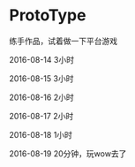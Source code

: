﻿# ProtoType
练手作品，试着做一下平台游戏

2016-08-14 3小时

2016-08-15 3小时

2016-08-16 2小时

2016-08-17 2小时

2016-08-18 1小时

2016-08-19 20分钟，玩wow去了
